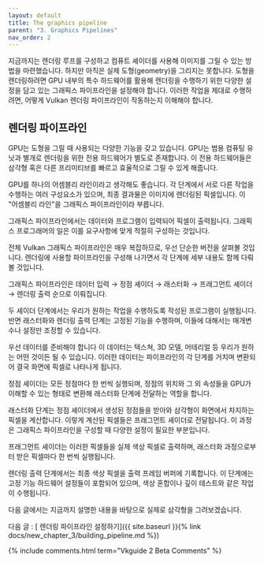 ```yaml
---
layout: default
title: The graphics pipeline
parent: "3. Graphics Pipelines"
nav_order: 2
---
```


지금까지는 렌더링 루프를 구성하고 컴퓨트 셰이더를 사용해 이미지를 그릴 수 있는 방법을 마련했습니다. 하지만 아직은 실제 도형(geometry)을 그리지는 못합니다. 도형을 렌더링하려면 GPU 내부의 특수 하드웨어를 활용해 렌더링을 수행하기 위한 다양한 설정을 담고 있는 그래픽스 파이프라인을 설정해야 합니다. 이러한 작업을 제대로 수행하려면, 어떻게 Vulkan 렌더링 파이프라인이 작동하는지 이해해야 합니다.

## 렌더링 파이프라인
GPU는 도형을 그릴 때 사용되는 다양한 기능을 갖고 있습니다. GPU는 범용 컴퓨팅 유닛과 별개로 렌더링을 위한 전용 하드웨어가 별도로 존재합니다. 이 전용 하드웨어들은 삼각형 혹은 다른 프리미티브를 빠르고 효율적으로 그릴 수 있게 해줍니다.

GPU를 하나의 어셈블리 라인이라고 생각해도 좋습니다. 각 단계에서 서로 다른 작업을 수행하는 여러 구성요소가 있으며, 최종 결과물은 이미지에 렌더링된 픽셀입니다. 이 "어셈블리 라인"을 그래픽스 파이프라인이라 부릅니다.

그래픽스 파이프라인에서는 데이터와 프로그램이 입력되어 픽셀이 출력됩니다. 그래픽스 프로그래머의 일은 이를 요구사항에 맞게 적절히 구성하는 것입니다.

전체 Vulkan 그래픽스 파이프라인은 매우 복잡하므로, 우선 단순한 버전을 살펴볼 것입니다. 렌더링에 사용할 파이프라인을 구성해 나가면서 각 단계에 세부 내용도 함께 다뤄볼 것입니다.

그래픽스 파이프라인은 데이터 입력 → 정점 셰이더 → 래스터화 → 프래그먼트 셰이더 → 렌더링 출력 순으로 이뤄집니다.

두 셰이더 단계에서는 우리가 원하는 작업을 수행하도록 작성된 프로그램이 실행됩니다. 반면 래스터화와 렌더링 출력 단계는 고정된 기능을 수행하며, 이들에 대해서는 매개변수나 설정만 조정할 수 있습니다.

우선 데이터를 준비해야 합니다 이 데이터는 텍스쳐, 3D 모델, 머테리얼 등 우리가 원하는 어떤 것이든 될 수 있습니다. 이러한 데이터는 파이프라인의 각 단계를 거치며 변환되어 결국 화면에 픽셀로 나타나게 됩니다.

정점 셰이더는 모든 정점마다 한 번씩 실행되며, 정점의 위치와 그 외 속성들을 GPU가 이해할 수 있는 형태로 변환해 래스터화 단계에 전달하는 역할을 합니다.

래스터화 단계는 정점 셰이더에서 생성된 정점들을 받아와 삼각형이 화면에서 차지하는 픽셀을 계산합니다. 이렇게 계산된 픽셀들은 프래그먼트 셰이더로 전달됩니다. 이 과정은 그래픽스 파이프라인을 구성할 때 다양한 설정이 필요한 부분입니다.

프래그먼트 셰이더는 이러한 픽셀들을 실제 색상 픽셀로 출력하며, 래스터화 과정으로부터 받은 픽셀마다 한 번씩 실행됩니다.

렌더링 출력 단계에서는 최종 색상 픽셀을 출력 프레임 버퍼에 기록합니다. 이 단계에는 고정 기능 하드웨어 설정들이 포함되어 있으며, 색상 혼합이나 깊이 테스트와 같은 작업이 수행됩니다.

다음 글에서는 지금까지 설명한 내용을 바탕으로 실제로 삼각형을 그려보겠습니다.

다음 글 : [ 렌더링 파이프라인 설정하기]({{ site.baseurl }}{% link docs/new_chapter_3/building_pipeline.md %})  

{% include comments.html term="Vkguide 2 Beta Comments" %}
